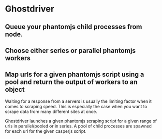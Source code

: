 # Ghostdriver

## Queue your phantomjs child processes from node.

## Choose either series or parallel phantomjs workers

## Map urls for a given phantomjs script using a pool and return the output of workers to an object

Waiting for a response from a servers is usually the limiting factor when it comes to scraping speed. This is especially the case when you want to scrape data from many different sites at once.

Ghostdriver launches a given phantomjs scraping script for a given range of urls in parallel/pooled or in series. A pool of child processes are spawned for each url for the given casperjs script.

